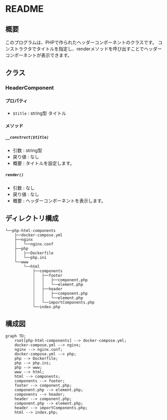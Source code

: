 # README

## 概要
このプログラムは、PHPで作られたヘッダーコンポーネントのクラスです。
コンストラクタでタイトルを指定し、renderメソッドを呼び出すことでヘッダーコンポーネントが表示できます。

## クラス
### HeaderComponent
#### プロパティ
- `$title` : string型 タイトル
#### メソッド
##### `__construct($title)`
- 引数 : string型
- 戻り値 : なし
- 概要 : タイトルを設定します。
##### `render()`
- 引数 : なし
- 戻り値 : なし
- 概要 : ヘッダーコンポーネントを表示します。


## ディレクトリ構成
```
└──php-html-components
    ├──docker-compose.yml
    ├──nginx
    │   └──nginx.conf
    ├──php
    │   ├──Dockerfile
    │   └──php.ini
    └──www
        └──html
            ├──components
            │   ├──footer
            │   │   ├──component.php
            │   │   └──element.php
            │   ├──header
            │   │   ├──component.php
            │   │   └──element.php
            │   └──importComponents.php
            └──index.php
```

## 構成図
```mermaid
graph TD;
    root[php-html-components] --> docker-compose.yml;
    docker-compose.yml --> nginx;
    nginx --> nginx.conf;
    docker-compose.yml --> php;
    php --> Dockerfile;
    php --> php.ini;
    php --> www;
    www --> html;
    html --> components;
    components --> footer;
    footer --> component.php;
    component.php --> element.php;
    components --> header;
    header --> component.php;
    component.php --> element.php;
    header --> importComponents.php;
    html --> index.php;
```